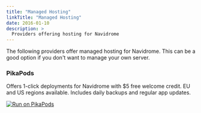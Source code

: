 ```yaml
---
title: "Managed Hosting"
linkTitle: "Managed Hosting"
date: 2016-01-10
description: >
  Providers offering hosting for Navidrome
---
```


The following providers offer managed hosting for Navidrome. This can be a good option if you
don't want to manage your own server.

### PikaPods

Offers 1-click deployments for Navidrome with $5 free welcome credit. EU and US regions available.
Includes daily backups and regular app updates.

[![Run on PikaPods](https://www.pikapods.com/static/run-button.svg)](https://www.pikapods.com/pods?run=navidrome)

